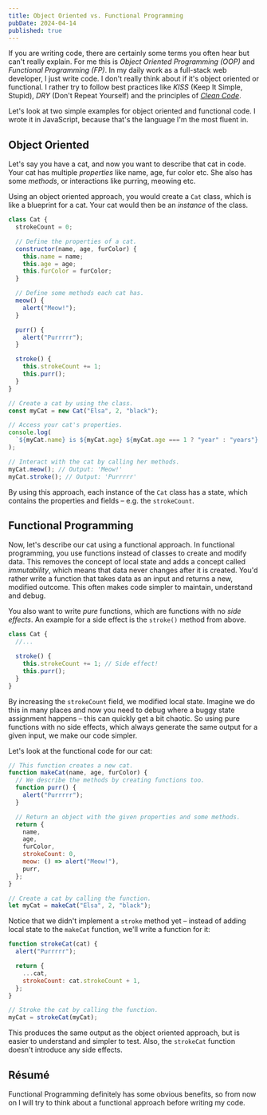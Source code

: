 ```yaml
---
title: Object Oriented vs. Functional Programming
pubDate: 2024-04-14
published: true
---
```


If you are writing code, there are certainly some terms you often hear but can't really explain. For me this is _Object Oriented Programming (OOP)_ and _Functional Programming (FP)_. In my daily work as a full-stack web developer, I just write code. I don't really think about if it's object oriented or functional. I rather try to follow best practices like _KISS_ (Keep It Simple, Stupid), _DRY_ (Don't Repeat Yourself) and the principles of _[Clean Code](https://gist.github.com/wojteklu/73c6914cc446146b8b533c0988cf8d29)_.

Let's look at two simple examples for object oriented and functional code. I wrote it in JavaScript, because that's the language I'm the most fluent in.

## Object Oriented

Let's say you have a cat, and now you want to describe that cat in code. Your cat has multiple _properties_ like name, age, fur color etc. She also has some _methods_, or interactions like purring, meowing etc.

Using an object oriented approach, you would create a `Cat` class, which is like a blueprint for a cat. Your cat would then be an _instance_ of the class.

```js
class Cat {
  strokeCount = 0;

  // Define the properties of a cat.
  constructor(name, age, furColor) {
    this.name = name;
    this.age = age;
    this.furColor = furColor;
  }

  // Define some methods each cat has.
  meow() {
    alert("Meow!");
  }

  purr() {
    alert("Purrrrr");
  }

  stroke() {
    this.strokeCount += 1;
    this.purr();
  }
}

// Create a cat by using the class.
const myCat = new Cat("Elsa", 2, "black");

// Access your cat's properties.
console.log(
  `${myCat.name} is ${myCat.age} ${myCat.age === 1 ? "year" : "years"} old.`,
);

// Interact with the cat by calling her methods.
myCat.meow(); // Output: 'Meow!'
myCat.stroke(); // Output: 'Purrrrr'
```

By using this approach, each instance of the `Cat` class has a state, which contains the properties and fields – e.g. the `strokeCount`.

## Functional Programming

Now, let's describe our cat using a functional approach. In functional programming, you use functions instead of classes to create and modify data. This removes the concept of local state and adds a concept called _immutability_, which means that data never changes after it is created. You'd rather write a function that takes data as an input and returns a new, modified outcome. This often makes code simpler to maintain, understand and debug.

You also want to write _pure_ functions, which are functions with no _side effects_. An example for a side effect is the `stroke()` method from above.

```js
class Cat {
  //...

  stroke() {
    this.strokeCount += 1; // Side effect!
    this.purr();
  }
}
```

By increasing the `strokeCount` field, we modified local state. Imagine we do this in many places and now you need to debug where a buggy state assignment happens – this can quickly get a bit chaotic. So using pure functions with no side effects, which always generate the same output for a given input, we make our code simpler.

Let's look at the functional code for our cat:

```js
// This function creates a new cat.
function makeCat(name, age, furColor) {
  // We describe the methods by creating functions too.
  function purr() {
    alert("Purrrrr");
  }

  // Return an object with the given properties and some methods.
  return {
    name,
    age,
    furColor,
    strokeCount: 0,
    meow: () => alert("Meow!"),
    purr,
  };
}

// Create a cat by calling the function.
let myCat = makeCat("Elsa", 2, "black");
```

Notice that we didn't implement a `stroke` method yet – instead of adding local state to the `makeCat` function, we'll write a function for it:

```js
function strokeCat(cat) {
  alert("Purrrrr");

  return {
    ...cat,
    strokeCount: cat.strokeCount + 1,
  };
}

// Stroke the cat by calling the function.
myCat = strokeCat(myCat);
```

This produces the same output as the object oriented approach, but is easier to understand and simpler to test. Also, the `strokeCat` function doesn't introduce any side effects.

## Résumé

Functional Programming definitely has some obvious benefits, so from now on I will try to think about a functional approach before writing my code.
